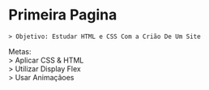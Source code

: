<h1>Primeira Pagina</h1>

```
> Objetivo: Estudar HTML e CSS Com a Crião De Um Site
```

<p>Metas: 
<br>> Aplicar CSS & HTML 
<br>> Utilizar Display Flex
<br>> Usar Animaçãoes 
</p>
